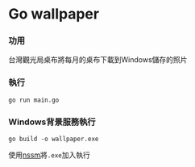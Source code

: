# Go wallpaper


### 功用
台灣觀光局桌布將每月的桌布下載到Windows儲存的照片

### 執行
```=bash
go run main.go
```


### Windows背景服務執行
```=bash
go build -o wallpaper.exe
```

使用[nssm](https://nssm.cc/)將```.exe```加入執行